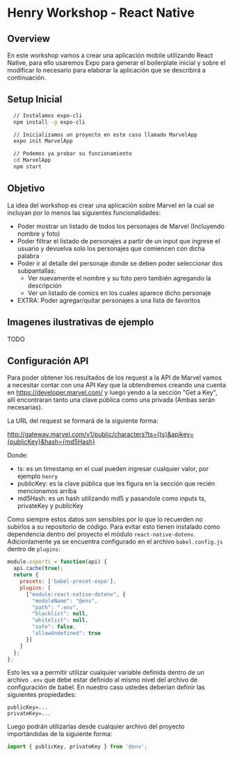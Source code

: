 # Henry Workshop - React Native

## Overview

En este workshop vamos a crear una aplicación mobile utilizando React Native, para ello usaremos Expo para generar el boilerplate inicial y sobre el modificar lo necesario para elaborar la aplicación que se describirá a continuación.

## Setup Inicial

```bash
  // Instalamos expo-cli
  npm install -g expo-cli

  // Inicializamos un proyecto en este caso llamado MarvelApp
  expo init MarvelApp

  // Podemos ya probar su funcionamiento
  cd MarvelApp
  npm start
```

## Objetivo

La idea del workshop es crear una aplicación sobre Marvel en la cual se incluyan por lo menos las siguientes funcionalidades:

 - Poder mostrar un listado de todos los personajes de Marvel (Incluyendo nombre y foto)
 - Poder filtrar el listado de personajes a partir de un input que ingrese el usuario y devuelva solo los personajes que comiencen con dicha palabra
 - Poder ir al detalle del personaje donde se deben poder seleccionar dos subpantallas:
    * Ver nuevamente el nombre y su foto pero también agregando la descripción 
    * Ver un listado de comics en los cuales aparece dicho personaje
- EXTRA: Poder agregar/quitar personajes a una lista de favoritos

## Imagenes ilustrativas de ejemplo

TODO

## Configuración API

Para poder obtener los resultados de los request a la API de Marvel vamos a necesitar contar con una API Key que la obtendremos creando una cuenta en https://developer.marvel.com/ y luego yendo a la sección "Get a Key", allí encontraran tanto una clave pública como una privada (Ambas serán necesarias).

La URL del request se formará de la siguiente forma:

http://gateway.marvel.com/v1/public/characters?ts={ts}&apikey={publicKey}&hash={md5Hash}

Donde:
 * ts: es un timestamp en el cual pueden ingresar cualquier valor, por ejemplo `henry`
 * publicKey: es la clave pública que les figura en la sección que recién mencionamos arriba
 * md5Hash: es un hash utilizando md5 y pasandole como inputs ts, privateKey y publicKey

Como siempre estos datos son sensibles por lo que lo recuerden no subirlos a su repositorio de código. Para evitar esto tienen instalado como dependencia dentro del proyecto el módulo `react-native-dotenv`. Adicionlamente ya se encuentra configurado en el archivo `babel.config.js` dentro de `plugins`:

```js
module.exports = function(api) {
  api.cache(true);
  return {
    presets: ['babel-preset-expo'],
    plugins: [
      ["module:react-native-dotenv", {
        "moduleName": "@env",
        "path": ".env",
        "blacklist": null,
        "whitelist": null,
        "safe": false,
        "allowUndefined": true
      }]
    ]
  };
};
```

Esto les va a permitir utilizar cualquier variable definida dentro de un archivo `.env` que debe estar definido al mismo nivel del archivo de configuración de babel. En nuestro caso ustedes deberían definir las siguientes propiedades:

```
publicKey=...
privateKey=...
```

Luego podrán utilizarlas desde cualquier archivo del proyecto importándolas de la siguiente forma:

```js
import { publicKey, privateKey } from '@env';
```